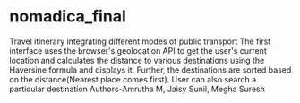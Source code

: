 # nomadica_final
Travel itinerary integrating different modes of public transport
The first interface uses the browser's geolocation API to get the user's current location and calculates the distance to various destinations using the Haversine formula and displays it. Further, the destinations are sorted based on the distance(Nearest place comes first). User can also search a particular destination
Authors-Amrutha M, Jaisy Sunil, Megha Suresh
